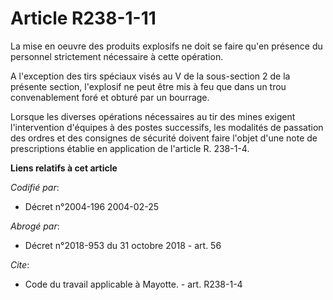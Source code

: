 # Article R238-1-11

La mise en oeuvre des produits explosifs ne doit se faire qu'en présence du personnel strictement nécessaire à cette
opération. 

A l'exception des tirs spéciaux visés au V de la sous-section 2 de la présente section, l'explosif ne peut être mis à feu que
dans un trou convenablement foré et obturé par un bourrage. 

Lorsque les diverses opérations nécessaires au tir des mines exigent l'intervention d'équipes à des postes successifs, les
modalités de passation des ordres et des consignes de sécurité doivent faire l'objet d'une note de prescriptions établie en
application de l'article R. 238-1-4.

**Liens relatifs à cet article**

_Codifié par_:

  - Décret n°2004-196 2004-02-25

_Abrogé par_:

  - Décret n°2018-953 du 31 octobre 2018 - art. 56

_Cite_:

  - Code du travail applicable à Mayotte. - art. R238-1-4
